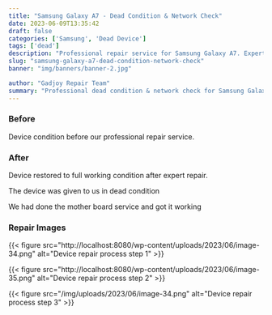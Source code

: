 ```yaml
---
title: "Samsung Galaxy A7 - Dead Condition & Network Check"
date: 2023-06-09T13:35:42
draft: false
categories: ['Samsung', 'Dead Device']
tags: ['dead']
description: "Professional repair service for Samsung Galaxy A7. Expert diagnosis and quality repairs in Bangalore."
slug: "samsung-galaxy-a7-dead-condition-network-check"
banner: "img/banners/banner-2.jpg"

author: "Gadjoy Repair Team"
summary: "Professional dead condition & network check for Samsung Galaxy A7. Expert technicians, quality parts, warranty included."
---
```


### Before

Device condition before our professional repair service.

### After

Device restored to full working condition after expert repair.

The device was given to us in dead condition

We had done the mother board service and got it working

### Repair Images

{{< figure src="http://localhost:8080/wp-content/uploads/2023/06/image-34.png" alt="Device repair process step 1" >}}

{{< figure src="http://localhost:8080/wp-content/uploads/2023/06/image-35.png" alt="Device repair process step 2" >}}

{{< figure src="/img/uploads/2023/06/image-34.png" alt="Device repair process step 3" >}}

